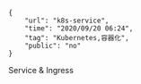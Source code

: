 ```
{
    "url": "k8s-service",
    "time": "2020/09/20 06:24",
    "tag": "Kubernetes,容器化",
    "public": "no"
}
```

Service & Ingress